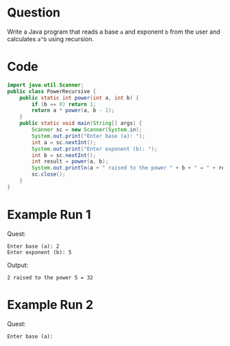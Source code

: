 # Question
Write a Java program that reads a base `a` and exponent `b` from the user and calculates `a^b` using recursion.

# Code
```java
import java.util.Scanner;
public class PowerRecursive {
    public static int power(int a, int b) {
        if (b == 0) return 1;
        return a * power(a, b - 1);
    }
    public static void main(String[] args) {
        Scanner sc = new Scanner(System.in);
        System.out.print("Enter base (a): ");
        int a = sc.nextInt();
        System.out.print("Enter exponent (b): ");
        int b = sc.nextInt();
        int result = power(a, b);
        System.out.println(a + " raised to the power " + b + " = " + result);
        sc.close();
    }
}
```

# Example Run 1
Quest:
```
Enter base (a): 2
Enter exponent (b): 5
```
Output:
```
2 raised to the power 5 = 32
```

# Example Run 2
Quest:
```
Enter base (a):
